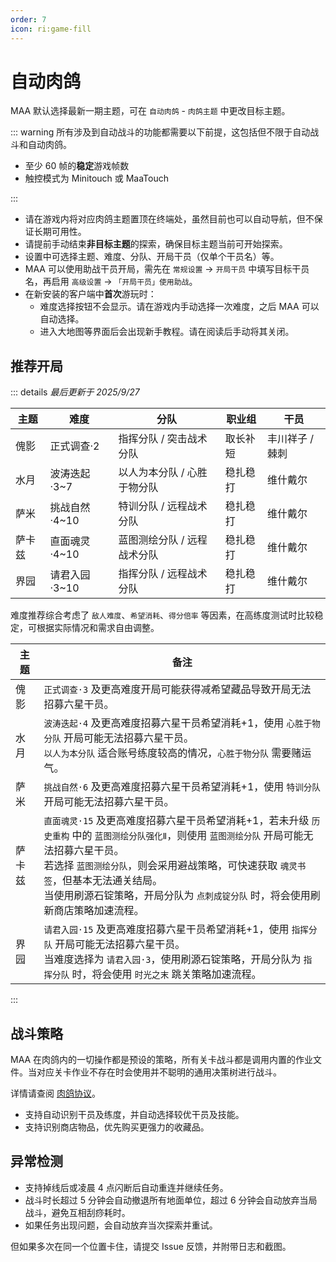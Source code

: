 ```yaml
---
order: 7
icon: ri:game-fill
---
```


# 自动肉鸽

MAA 默认选择最新一期主题，可在 `自动肉鸽` - `肉鸽主题` 中更改目标主题。

::: warning
所有涉及到自动战斗的功能都需要以下前提，这包括但不限于自动战斗和自动肉鸽。

- 至少 60 帧的**稳定**游戏帧数
- 触控模式为 Minitouch 或 MaaTouch

:::

- 请在游戏内将对应肉鸽主题置顶在终端处，虽然目前也可以自动导航，但不保证长期可用性。
- 请提前手动结束**非目标主题**的探索，确保目标主题当前可开始探索。
- 设置中可选择主题、难度、分队、开局干员（仅单个干员名）等。
- MAA 可以使用助战干员开局，需先在 `常规设置` → `开局干员` 中填写目标干员名，再启用 `高级设置` → `「开局干员」使用助战`。
- 在新安装的客户端中**首次**游玩时：
  - 难度选择按钮不会显示。请在游戏内手动选择一次难度，之后 MAA 可以自动选择。
  - 进入大地图等界面后会出现新手教程。请在阅读后手动将其关闭。

## 推荐开局

::: details _最后更新于 2025/9/27_

| 主题   | 难度          | 分队                        | 职业组   | 干员            |
| ------ | ------------- | --------------------------- | -------- | --------------- |
| 傀影   | 正式调查·2    | 指挥分队 / 突击战术分队     | 取长补短 | 丰川祥子 / 棘刺 |
| 水月   | 波涛迭起·3~7  | 以人为本分队 / 心胜于物分队 | 稳扎稳打 | 维什戴尔        |
| 萨米   | 挑战自然·4~10 | 特训分队 / 远程战术分队     | 稳扎稳打 | 维什戴尔        |
| 萨卡兹 | 直面魂灵·4~10 | 蓝图测绘分队 / 远程战术分队 | 稳扎稳打 | 维什戴尔        |
| 界园   | 请君入园·3~10 | 指挥分队 / 远程战术分队     | 稳扎稳打 | 维什戴尔        |

难度推荐综合考虑了 `敌人难度`、`希望消耗`、`得分倍率` 等因素，在高练度测试时比较稳定，可根据实际情况和需求自由调整。

| 主题   | 备注                                                                                                                                                                                                                                                                                                                       |
| ------ | -------------------------------------------------------------------------------------------------------------------------------------------------------------------------------------------------------------------------------------------------------------------------------------------------------------------------- |
| 傀影   | `正式调查·3` 及更高难度开局可能获得减希望藏品导致开局无法招募六星干员。                                                                                                                                                                                                                                                    |
| 水月   | `波涛迭起·4` 及更高难度招募六星干员希望消耗+1，使用 `心胜于物分队` 开局可能无法招募六星干员。<br>`以人为本分队` 适合账号练度较高的情况，`心胜于物分队` 需要赌运气。                                                                                                                                                        |
| 萨米   | `挑战自然·6` 及更高难度招募六星干员希望消耗+1，使用 `特训分队` 开局可能无法招募六星干员。                                                                                                                                                                                                                                  |
| 萨卡兹 | `直面魂灵·15` 及更高难度招募六星干员希望消耗+1，若未升级 `历史重构` 中的 `蓝图测绘分队强化Ⅱ`，则使用 `蓝图测绘分队` 开局可能无法招募六星干员。<br>若选择 `蓝图测绘分队`，则会采用避战策略，可快速获取 `魂灵书签`，但基本无法通关结局。<br>当使用刷源石锭策略，开局分队为 `点刺成锭分队` 时，将会使用刷新商店策略加速流程。 |
| 界园   | `请君入园·15` 及更高难度招募六星干员希望消耗+1，使用 `指挥分队` 开局可能无法招募六星干员。<br>当难度选择为 `请君入园·3`，使用刷源石锭策略，开局分队为 `指挥分队` 时，将会使用 `时光之末` 跳关策略加速流程。                                                                                                                |

:::

## 战斗策略

MAA 在肉鸽内的一切操作都是预设的策略，所有关卡战斗都是调用内置的作业文件。当对应关卡作业不存在时会使用并不聪明的通用决策树进行战斗。

详情请查阅 [肉鸽协议](../../protocol/integrated-strategy-schema.md)。

- 支持自动识别干员及练度，并自动选择较优干员及技能。
- 支持识别商店物品，优先购买更强力的收藏品。

## 异常检测

- 支持掉线后或凌晨 4 点闪断后自动重连并继续任务。
- 战斗时长超过 5 分钟会自动撤退所有地面单位，超过 6 分钟会自动放弃当局战斗，避免互相刮痧耗时。
- 如果任务出现问题，会自动放弃当次探索并重试。

但如果多次在同一个位置卡住，请提交 Issue 反馈，并附带日志和截图。
